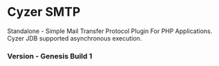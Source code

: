 # Cyzer SMTP
Standalone - Simple Mail Transfer Protocol Plugin For PHP Applications. Cyzer JDB supported asynchronous execution.


### Version - Genesis Build 1
